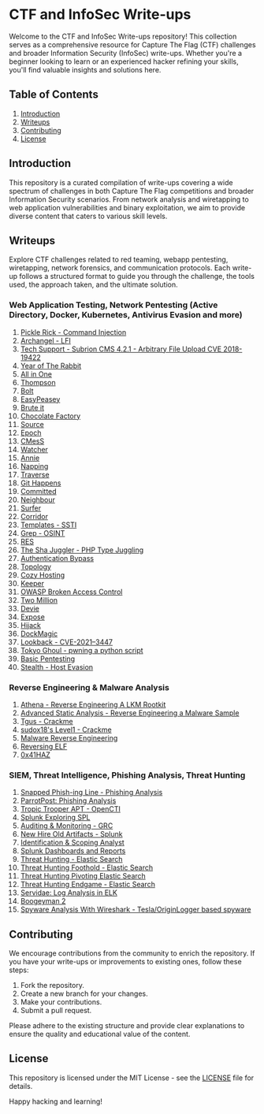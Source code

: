 # CTF and InfoSec Write-ups

Welcome to the CTF and InfoSec Write-ups repository! This collection serves as a comprehensive resource for Capture The Flag (CTF) challenges and broader Information Security (InfoSec) write-ups. Whether you're a beginner looking to learn or an experienced hacker refining your skills, you'll find valuable insights and solutions here.

## Table of Contents

1. [Introduction](#introduction)
2. [Writeups](#Writeups)
3. [Contributing](#contributing)
4. [License](#license)

## Introduction

This repository is a curated compilation of write-ups covering a wide spectrum of challenges in both Capture The Flag competitions and broader Information Security scenarios. From network analysis and wiretapping to web application vulnerabilities and binary exploitation, we aim to provide diverse content that caters to various skill levels.


## Writeups

Explore CTF challenges related to red teaming, webapp pentesting, wiretapping, network forensics, and communication protocols. Each write-up follows a structured format to guide you through the challenge, the tools used, the approach taken, and the ultimate solution.

### Web Application Testing, Network Pentesting (Active Directory, Docker, Kubernetes, Antivirus Evasion and more)

1. [Pickle Rick - Command Injection](https://medium.com/@josephalan17201972/pickle-rick-tryhackme-write-up-fd3331b7f712)
2. [Archangel - LFI](https://medium.com/@josephalan17201972/archangel-tryhackme-write-766e010a74c5)
3. [Tech Support - Subrion CMS 4.2.1 - Arbitrary File Upload CVE 2018-19422](https://medium.com/@josephalan17201972/tech-support-tryhackme-write-up-b640079275bc)
4. [Year of The Rabbit](https://medium.com/@josephalan17201972/year-of-the-rabbit-tryhackme-writeup-32347c65010b)
5. [All in One](https://medium.com/@josephalan17201972/all-in-one-tryhackme-write-up-ff5449a6a56c)
6. [Thompson](https://medium.com/@josephalan17201972/thompson-tryhackme-write-up-f206142d8871)
7. [Bolt](https://medium.com/@josephalan17201972/bolt-tryhackme-write-up-cae84a4e840b)
8. [EasyPeasey](https://medium.com/@josephalan17201972/easypeasy-tryhackme-write-up-d3eb3bc0b09d)
9. [Brute it](https://medium.com/@josephalan17201972/brute-it-tryhackme-write-up-a05e47a4991a)
10. [Chocolate Factory](https://medium.com/@josephalan17201972/chocolate-factory-tryhackme-write-up-b3b80a64b8d3)
11. [Source](https://medium.com/@josephalan17201972/source-tryhackme-write-up-a093a6af79c2)
12. [Epoch](https://medium.com/@josephalan17201972/epoch-tryhackme-write-up-2c024bce9a6c)
13. [CMesS](https://medium.com/@josephalan17201972/cmess-tryhackme-write-up-aaf63f2806bb)
14. [Watcher](https://medium.com/@josephalan17201972/watcher-tryhackme-write-up-4c6e533dc80c)
15. [Annie](https://medium.com/@josephalan17201972/annie-tryhackme-write-up-da70d598c7c4)
16. [Napping](https://medium.com/@josephalan17201972/napping-tryhackme-write-up-52ec58bc9991)
17. [Traverse](https://medium.com/@josephalan17201972/traverse-tryhackme-write-up-9f4594af6903)
18. [Git Happens](https://medium.com/@josephalan17201972/git-happens-tryhackme-write-up-695e418ed7cf)
19. [Committed](https://medium.com/@josephalan17201972/committed-tryhackme-write-up-2771222809e6)
20. [Neighbour](https://medium.com/@josephalan17201972/neighbour-tryhackme-write-up-7b48cb7f08b6)
21. [Surfer](https://medium.com/@josephalan17201972/surfer-tryhackme-write-up-1c54b7ea9e22)
22. [Corridor](https://medium.com/@josephalan17201972/corridor-tryhackme-write-up-2856dabb25)
23. [Templates - SSTI ](https://medium.com/@josephalan17201972/templates-tryhackme-write-up-c66e616582dd)
24. [Grep - OSINT](https://medium.com/@josephalan17201972/grep-tryhackme-write-up-4d2961bea553)
25. [RES](https://medium.com/@josephalan17201972/res-tryhackme-write-up-91816d9ac309)
26. [The Sha Juggler - PHP Type Juggling](https://medium.com/@josephalan17201972/the-sha-juggler-cloud-sek-ctf-write-up-ad8101d0dea7)
27. [Authentication Bypass](https://systemweakness.com/authentication-bypass-tryhackme-write-up-2c80a4f069c7)
28. [Topology](https://medium.com/@josephalan17201972/topology-hack-the-box-write-up-b7a0f2ae5531)
29. [Cozy Hosting](https://medium.com/@josephalan17201972/cozy-hosting-hack-the-box-write-up-c0c9ae9d8ef0)
30. [Keeper](https://medium.com/@josephalan17201972/keeper-hackthebox-write-up-61bc7406bdc6)
31. [OWASP Broken Access Control](https://medium.com/@josephalan17201972/owasp-broken-access-control-tryhackme-write-up-9c83bfede3af)
32. [Two Million](https://medium.com/@josephalan17201972/two-million-hackthebox-write-up-753b2e9450e5)
33. [Devie](https://medium.com/@josephalan17201972/devie-tryhackme-write-up-4838be59ee86)
34. [Expose](https://medium.com/@josephalan17201972/expose-tryhackme-write-up-6c84abba6105)
35. [Hijack](https://blog.devgenius.io/hijack-tryhackme-write-up-3bc64e873f00)
36. [DockMagic](https://blog.devgenius.io/dockmagic-tryhackme-write-up-79448421e2a1)
37. [Lookback - CVE-2021–3447](https://medium.com/@josephalan17201972/lookback-tryhackme-write-up-f9360c58f8ef)
38. [Tokyo Ghoul - pwning a python script](https://medium.com/@josephalan17201972/tokyo-ghoul-tryhackme-write-up-e762775bc75f)
39. [Basic Pentesting](https://medium.com/@josephalan17201972/basic-pentesting-tryhackme-write-up-96c11f65b7dc)
40. [Stealth - Host Evasion](https://systemweakness.com/stealth-tryhackme-write-up-aa684e97575a)


### Reverse Engineering & Malware Analysis 
1. [Athena - Reverse Engineering A LKM Rootkit](https://systemweakness.com/athena-tryhackme-write-up-reverse-engineering-an-lkm-rootkit-b7e1cb82ea84)
2. [Advanced Static Analysis - Reverse Engineering a Malware Sample](https://medium.com/@josephalan17201972/advanced-static-analysis-tryhackme-write-up-155c53ff2d9b)
3. [Tgus - Crackme](https://medium.com/@josephalan17201972/tgus-crackme-write-up-25a4a78fa401)
4. [sudox18's Level1 - Crackme](https://medium.com/@josephalan17201972/sudo0x18s-level1-crackme-write-up-56b4b00fc441)
5. [Malware Reverse Engineering](https://medium.com/@josephalan17201972/basic-malware-re-tryhackme-write-up-1dafaff1c120)
6. [Reversing ELF](https://medium.com/@josephalan17201972/reversing-elf-tryhackme-write-up-b7a11651e8d4)
7. [0x41HAZ](https://medium.com/@josephalan17201972/0x41haz-tryhackme-write-up-63ef92ce990d)

### SIEM, Threat Intelligence, Phishing Analysis, Threat Hunting
1. [Snapped Phish-ing Line - Phishing Analysis](https://medium.com/@josephalan17201972/snapped-phish-ing-line-tryhackme-writeup-b8f26ff25415)
2. [ParrotPost: Phishing Analysis](https://medium.com/@josephalan17201972/parrotpost-phishing-analysis-tryhackme-write-up-ed3a56e6d236)
3. [Tropic Trooper APT - OpenCTI](https://medium.com/@josephalan17201972/tropic-trooper-tryhackme-write-up-ac961f520ce3)
4. [Splunk Exploring SPL](https://medium.com/@josephalan17201972/splunk-exploring-spl-tryhackme-write-up-b4f50e0903eb)
5. [Auditing & Monitoring - GRC](https://medium.com/@josephalan17201972/auditing-and-monitoring-tryhackme-write-up-f654cf63fdd8)
6. [New Hire Old Artifacts - Splunk](https://medium.com/@josephalan17201972/new-hire-old-artifacts-tryhackme-write-up-501168009530)
7. [Identification & Scoping Analyst](https://medium.com/@josephalan17201972/identification-scoping-analyst-tryhackme-write-up-ef9b0b8157fc)
8. [Splunk Dashboards and Reports](https://medium.com/@josephalan17201972/splunk-dashboards-and-reports-tryhackme-write-up-cc423f9447b8)
9. [Threat Hunting - Elastic Search](https://medium.com/@josephalan17201972/threat-hunting-introduction-12c09b824a55)
10. [Threat Hunting Foothold - Elastic Search](https://medium.com/@josephalan17201972/threat-hunting-foothold-tryhackme-write-up-669671139cab)
11. [Threat Hunting Pivoting Elastic Search](https://medium.com/@josephalan17201972/threat-hunting-pivoting-tryhackme-write-up-ab451dcc7b13)
12. [Threat Hunting Endgame - Elastic Search](https://medium.com/@josephalan17201972/threat-hunting-endgame-tryhackme-write-up-56b4e7d3fd13)
13. [Servidae: Log Analysis in ELK](https://medium.com/@josephalan17201972/servidae-log-analysis-in-elk-tryhackme-write-up-52a7902c7892)
14. [Boogeyman 2](https://medium.com/@josephalan17201972/boogeyman-2-tryhackme-write-up-e3c847479b91)
15. [Spyware Analysis With Wireshark - Tesla/OriginLogger based spyware](https://medium.com/@josephalan17201972/spyware-analysis-with-wireshark-584bdc8d50c4)


## Contributing

We encourage contributions from the community to enrich the repository. If you have your write-ups or improvements to existing ones, follow these steps:

1. Fork the repository.
2. Create a new branch for your changes.
3. Make your contributions.
4. Submit a pull request.

Please adhere to the existing structure and provide clear explanations to ensure the quality and educational value of the content.

## License

This repository is licensed under the MIT License - see the [LICENSE](LICENSE) file for details.

Happy hacking and learning!
